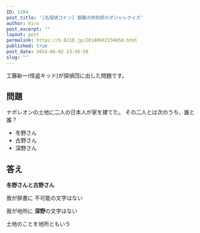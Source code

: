 ```yaml
---
ID: 1284
post_title: '[名探偵コナン] 銀翼の奇術師のダジャレクイズ'
author: hiro
post_excerpt: ""
layout: post
permalink: https://b.0218.jp/20140602234650.html
published: true
post_date: 2014-06-02 23:46:50
slug: ""
---
```

工藤新一(怪盗キッド)が探偵団に出した問題です。
<!--more-->
<h2>問題</h2>
ナポレオンの土地に二人の日本人が家を建てた。
その二人とは次のうち、誰と誰？
<ul>
  <li>冬野さん</li>
  <li>古野さん</li>
  <li>深野さん</li>
</ul>

<h2>答え</h2>
<strong>冬野さんと古野さん</strong>

<p>我が辞書に
不可能の文字はない
 
我が地所に
<b>深野</b>の文字はない</p>
<span class="text-muted">土地のことを地所ともいう</span>